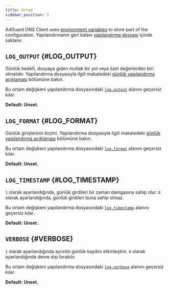 ```yaml
---
title: Ortam
sidebar_position: 3
---
```


<!-- markdownlint-configure-file {"ul-indent":{"indent":4,"start_indent":2,"start_indented":true}} -->

AdGuard DNS Client uses [environment variables][wiki-env] to store part of the configuration. Yapılandırmanın geri kalanı [yapılandırma dosyası][conf] içinde saklanır.

[conf]: configuration.md
[wiki-env]: https://en.wikipedia.org/wiki/Environment_variable

## `LOG_OUTPUT` {#LOG_OUTPUT}

Günlük hedefi, dosyaya giden mutlak bir yol veya özel değerlerden biri olmalıdır. Yapılandırma dosyasıyla ilgili makaledeki [günlük yapılandırma açıklaması][conf-log] bölümüne bakın.

Bu ortam değişkeni yapılandırma dosyasındaki [`log.output`][conf-log] alanını geçersiz kılar.

**Default:** **Unset.**

[conf-log]: configuration.md#log

## `LOG_FORMAT` {#LOG_FORMAT}

Günlük girişlerinin biçimi. Yapılandırma dosyasıyla ilgili makaledeki [günlük yapılandırma açıklaması][conf-log] bölümüne bakın.

Bu ortam değişkeni yapılandırma dosyasındaki [`log.format`][conf-log] alanını geçersiz kılar.

**Default:** **Unset.**

## `LOG_TIMESTAMP` {#LOG_TIMESTAMP}

`1` olarak ayarlandığında, günlük girdileri bir zaman damgasına sahip olur. `0` olarak ayarlandığında, günlük girdileri buna sahip olmaz.

Bu ortam değişkeni yapılandırma dosyasındaki [`log.timestamp`][conf-log] alanını geçersiz kılar.

**Default:** **Unset.**

## `VERBOSE` {#VERBOSE}

`1` olarak ayarlandığında ayrıntılı günlük kaydını etkinleştirir. `0` olarak ayarlandığında devre dışı bırakılır.

Bu ortam değişkeni yapılandırma dosyasındaki [`log.verbose`][conf-log] alanını geçersiz kılar.

**Default:** **Unset.**
